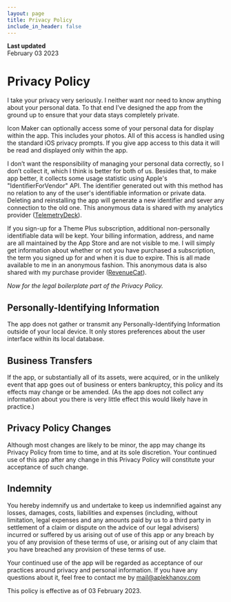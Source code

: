 ```yaml
---
layout: page
title: Privacy Policy
include_in_header: false
---
```


**Last updated**  
February 03 2023

# Privacy Policy
I take your privacy very seriously. I neither want nor need to know anything about your personal data. To that end I’ve designed the app from the ground up to ensure that your data stays completely private.

Icon Maker can optionally access some of your personal data for display within the app. This includes your photos. All of this access is handled using the standard iOS privacy prompts. If you give app access to this data it will be read and displayed only within the app.

I don’t want the responsibility of managing your personal data correctly, so I don’t collect it, which I think is better for both of us. Besides that, to make app better, it collects some usage statistic using Apple's "IdentifierForVendor" API. The identifier generated out with this method has no relation to any of the user's identifiable information or private data. Deleting and reinstalling the app will generate a new identifier and sever any connection to the old one. This anonymous data is shared with my analytics provider ([TelemetryDeck](https://telemetrydeck.com/privacy/)).

If you sign-up for a Theme Plus subscription, additional non-personally identifiable data will be kept. Your billing information, address, and name are all maintained by the App Store and are not visible to me. I will simply get information about whether or not you have purchased a subscription, the term you signed up for and when it is due to expire. This is all made available to me in an anonymous fashion. This anonymous data is also shared with my purchase provider ([RevenueCat](https://www.revenuecat.com/dpa)).

*Now for the legal boilerplate part of the Privacy Policy.*

## Personally-Identifying Information

The app does not gather or transmit any Personally-Identifying Information outside of your local device. It only stores preferences about the user interface within its local database.

## Business Transfers

If the app, or substantially all of its assets, were acquired, or in the unlikely event that app goes out of business or enters bankruptcy, this policy and its effects may change or be amended. (As the app does not collect any information about you there is very little effect this would likely have in practice.)

## Privacy Policy Changes

Although most changes are likely to be minor, the app may change its Privacy Policy from time to time, and at its sole discretion. Your continued use of this app after any change in this Privacy Policy will constitute your acceptance of such change.

## Indemnity

You hereby indemnify us and undertake to keep us indemnified against any losses, damages, costs, liabilities and expenses (including, without limitation, legal expenses and any amounts paid by us to a third party in settlement of a claim or dispute on the advice of our legal advisers) incurred or suffered by us arising out of use of this app or any breach by you of any provision of these terms of use, or arising out of any claim that you have breached any provision of these terms of use.

Your continued use of the app will be regarded as acceptance of our practices around privacy and personal information. If you have any questions about it, feel free to contact me by mail@aplekhanov.com

This policy is effective as of 03 February 2023.
